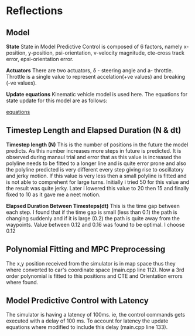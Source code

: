 # Reflections

## Model

**State**
State in Model Predictive Control is composed of 6 factors, namely x-position, y-position,
psi-orientation, v-velocity magnitude, cte-cross track error, epsi-orientation error.

**Actuators**
There are two actuators, δ - steering angle and a- throttle. Throttle is a single value
to represent accelation(+ve values) and breaking (-ve values).

**Update equations**
Kinematic vehicle model is used here. The equations for state update for this model 
are as follows:

[equations](images/equations.png)
    
## Timestep Length and Elapsed Duration (N & dt)

**Timestep length (N)**
This is the number of positions in the future the model predicts. As this number increases
more steps in future is predicted. It is observed during manaul trial and error that
as this value is increased the polyline needs to be fitted to a longer line and is
quite error prone and also the polyline predicted is very different every step giving rise 
to oscillatory and jerky motion. If this value is very less then a small polyline is fitted
and is not able to comprehent for large turns. Initially i tried 50 for this value and the 
result was quite jerky. Later i lowered this value to 20 then 15 and finally fixed to 10 
as it gave me a neet motion.

**Elapsed Duration Between Timesteps(dt)**
This is the time gap between each step. I found that if the time gap is small (less than 0.1) the
path is changing suddenly and if it is large (0.2) the path is quite away from the waypoints. Value
between 0.12 and 0.16 was found to be optimal. I choose 0.12

## Polynomial Fitting and MPC Preprocessing

The x,y position received from the simulator is in map space thus they where converted to car's 
coordinate space (main.cpp line 112). Now a 3rd order polynomial is fitted to this positions and CTE and Orientation errors
where found.

## Model Predictive Control with Latency

The simulator is having a latency of 100ms. ie, the control commands gets executed with a delay of 100 ms.
To account for latency the update equations where modified to include this delay (main.cpp line 133).


